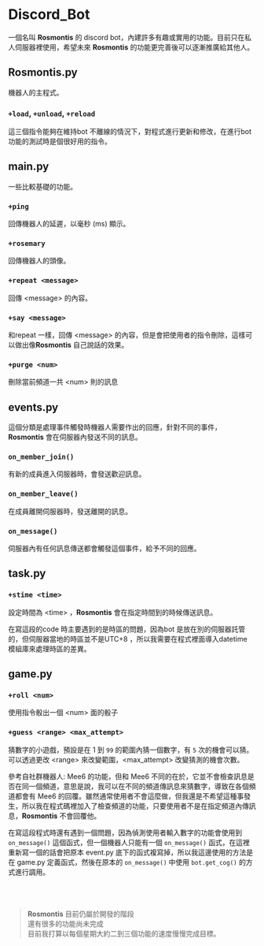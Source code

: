 # Discord_Bot
一個名叫 **Rosmontis** 的 discord bot，內建許多有趣或實用的功能。目前只在私人伺服器裡使用，希望未來 **Rosmontis** 的功能更完善後可以逐漸推廣給其他人。

## Rosmontis.py
機器人的主程式。

### `+load`, `+unload`, `+reload`
這三個指令能夠在維持bot 不離線的情況下，對程式進行更新和修改，在進行bot 功能的測試時是個很好用的指令。

## main.py 
一些比較基礎的功能。

### `+ping`
回傳機器人的延遲，以毫秒 (ms) 顯示。

### `+rosemary`
回傳機器人的頭像。

### `+repeat <message>`
回傳 \<message> 的內容。

### `+say <message>`
和repeat 一樣，回傳 \<message> 的內容，但是會把使用者的指令刪除，這樣可以做出像**Rosmontis** 自己說話的效果。

### `+purge <num>`
刪除當前頻道一共 \<num> 則的訊息

## events.py
這個分類是處理事件觸發時機器人需要作出的回應，針對不同的事件，**Rosmontis** 會在伺服器內發送不同的訊息。

### `on_member_join()`
有新的成員進入伺服器時，會發送歡迎訊息。

### `on_member_leave()`
在成員離開伺服器時，發送離開的訊息。

### `on_message()`
伺服器內有任何訊息傳送都會觸發這個事件，給予不同的回應。

## task.py

### `+stime <time>`
設定時間為 \<time> ，**Rosmontis** 會在指定時間到的時候傳送訊息。  

在寫這段的code 時主要遇到的是時區的問題，因為bot 是放在別的伺服器託管的，但伺服器當地的時區並不是UTC+8 ，所以我需要在程式裡面導入datetime 模組庫來處理時區的差異。

## game.py

### `+roll <num>`
使用指令骰出一個 \<num> 面的骰子

### `+guess <range> <max_attempt>`
猜數字的小遊戲，預設是在 1 到 `99` 的範圍內猜一個數字，有 `5` 次的機會可以猜。可以透過更改 \<range> 來改變範圍，\<max_attempt> 改變猜測的機會次數。  

參考自社群機器人: Mee6 的功能，但和 Mee6 不同的在於，它並不會檢查訊息是否在同一個頻道，意思是說，我可以在不同的頻道傳訊息來猜數字，導致在各個頻道都會有 Mee6 的回覆。雖然通常使用者不會這麼做，但我還是不希望這種事發生，所以我在程式碼裡加入了檢查頻道的功能，只要使用者不是在指定頻道內傳訊息，**Rosmontis** 不會回覆他。  

在寫這段程式時還有遇到一個問題，因為偵測使用者輸入數字的功能會使用到 `on_message()` 這個函式，但一個機器人只能有一個 `on_message()` 函式，在這裡重新寫一個的話會把原本 event.py 底下的函式複寫掉，所以我這邊使用的方法是在 game.py 定義函式，然後在原本的 `on_message()` 中使用 `bot.get_cog()` 的方式進行調用。  
<br/>
<br/>
<br/>
> **Rosmontis** 目前仍屬於開發的階段  
> 還有很多的功能尚未完成  
> 目前我打算以每個星期大約二到三個功能的速度慢慢完成目標。

